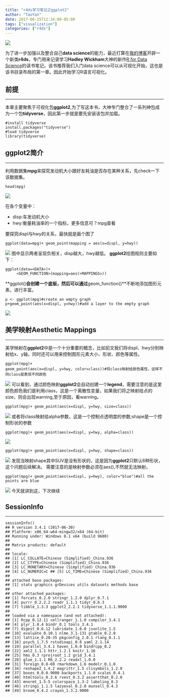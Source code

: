 ```yaml
---
title: "r4ds学习笔记之ggplot2"
author: "TaoYan"
date: 2017-06-25T12:34:08-05:00
tags: ["visualization"]
categories: ["r4ds"]
---
```


![](https://raw.githubusercontent.com/YTLogos/pic_link/master/img/20190819145900.png)

为了进一步加强以及整合自己**data science**的能力，最近打算在[我的博客](https://ytlogos.github.io/)开辟一个新类**r4ds**，专门用来记录学习**Hadley Wickham**大神的新作[R for Data Science](https://r4ds.had.co.nz/)的读书笔记。该书推荐我们入门data science可以从可视化开始，这也是该书目录布局的第一章。因此开始学习R语言可视化。

<!--more-->

## 前提
---
本章主要聚焦于可视化包**ggplot2**,为了写这本书，大神专门整合了一系列神包成为一个包**tidyverse**，因此第一步就是要先安装该包并加载。
```
#install tidyverse
install.packages("tidyverse")
#load tidyverse
library(tidyverse)
```
## ggplot2简介
---
利用数据集**mpg**来探究发动机大小跟好友耗油是否存在某种关系，先check一下该数据集。
```
head(mpg)
```

![](https://raw.githubusercontent.com/YTLogos/pic_link/master/img/20190819145912.png)

在各个变量中：
* disp:车发动机大小
* hwy:衡量耗油率的一个指标，更多信息可？mpg查看

要探究displ与hwy的关系，最快就是画个图了
```
ggplot(data=mpg)+ geom_point(mapping = aes(x=displ, y=hwy))
```
![](https://raw.githubusercontent.com/YTLogos/pic_link/master/img/20190819145926.png)
图中显示两者呈现负相关，disp越大，hwy越低。 
**ggplot2**绘图规则主要如下：
```
ggplot(data=<DATA>)+
     <GEOM_FUNCTION>(mapping=aes(>MAPPINGS>))
```
**ggplot()**会创建一个底板，然后可以通过**geom_function()**不断地添加图形元素，进行丰富。
```
p <- ggplot(mpg)#create an empty graph
p+geom_point(aes(x=displ, y=hwy))#add a layer to the empty graph
```
![](https://raw.githubusercontent.com/YTLogos/pic_link/master/img/20190819145941.png)

## 美学映射Aesthetic Mappings
----
美学映射在**ggplot2**中是一个十分重要的概念，比如前文我们将displ、hwy分别映射给x、y轴，同时还可以用来控制图形元素大小、形状、颜色等属性。
```
ggplot(mpg)+ 
geom_point(aes(x=displ, y=hwy, color=class))#将class映射给颜色属性，这样不同class就表现不同颜色
```
![](https://raw.githubusercontent.com/YTLogos/pic_link/master/img/20190819145951.png)
可以看到，通过颜色映射**ggplot2**会自动创建一个**legend**，需要注意的是这里颜色颜色我们是利用class，这是一个离散性变量，如果我们将之映射给点的size，则会出现warning,至于原因，看warning。
```
ggplot(mpg)+ geom_point(aes(x=displ, y=hwy, size=class))
```
![](https://raw.githubusercontent.com/YTLogos/pic_link/master/img/20190819150002.png)
或者将class映射给alpha参数，这是一个控制点透明度的参数;shape是一个控制形状的参数
```
ggplot(mpg)+ geom_point(aes(x=displ, y=hwy, alpha=class))
```
![](https://raw.githubusercontent.com/YTLogos/pic_link/master/img/20190819150015.png)
```
ggplot(mpg)+ geom_point(aes(x=displ, y=hwy, shape=class))
```
![](https://raw.githubusercontent.com/YTLogos/pic_link/master/img/20190819150026.png)
发现当映射shape其中SUV是没有形状的，这是因为**ggplot2**只默认6种形状，这个问题后续解决。 需要注意的是映射参数必须在aes(),不然就无法映射。
```
ggplot(mpg)+ geom_point(aes(x=displ, y=hwy), color="blue")#all the points are blue
```
![](https://raw.githubusercontent.com/YTLogos/pic_link/master/img/20190819150040.png)
今天就讲到这，下次继续
## SessionInfo
---
```
sessionInfo()
## R version 3.4.1 (2017-06-30)
## Platform: x86_64-w64-mingw32/x64 (64-bit)
## Running under: Windows 8.1 x64 (build 9600)
## 
## Matrix products: default
## 
## locale:
## [1] LC_COLLATE=Chinese (Simplified)_China.936 
## [2] LC_CTYPE=Chinese (Simplified)_China.936 
## [3] LC_MONETARY=Chinese (Simplified)_China.936
## [4] LC_NUMERIC=C ## [5] LC_TIME=Chinese (Simplified)_China.936 
## 
## attached base packages:
## [1] stats graphics grDevices utils datasets methods base 
## 
## other attached packages:
## [1] forcats_0.2.0 stringr_1.2.0 dplyr_0.7.1 
## [4] purrr_0.2.2.2 readr_1.1.1 tidyr_0.6.3 
## [7] tibble_1.3.3 ggplot2_2.2.1 tidyverse_1.1.1.9000
## 
## loaded via a namespace (and not attached):
## [1] Rcpp_0.12.11 cellranger_1.1.0 compiler_3.4.1 
## [4] plyr_1.8.4 bindr_0.1 tools_3.4.1 
## [7] digest_0.6.12 lubridate_1.6.0 jsonlite_1.5 
## [10] evaluate_0.10.1 nlme_3.1-131 gtable_0.2.0 
## [13] lattice_0.20-35 pkgconfig_2.0.1 rlang_0.1.1 
## [16] psych_1.7.5 rstudioapi_0.6 yaml_2.1.14 
## [19] parallel_3.4.1 haven_1.0.0 bindrcpp_0.2 
## [22] xml2_1.1.1 httr_1.2.1 knitr_1.16 
## [25] hms_0.3 rprojroot_1.2 grid_3.4.1 
## [28] glue_1.1.1 R6_2.2.2 readxl_1.0.0 
## [31] foreign_0.8-69 rmarkdown_1.6 modelr_0.1.0 
## [34] reshape2_1.4.2 magrittr_1.5 clisymbols_1.2.0 
## [37] boxes_0.0.0.9000 backports_1.1.0 scales_0.4.1 
## [40] htmltools_0.3.6 rvest_0.3.2 assertthat_0.2.0 
## [43] mnormt_1.5-5 colorspace_1.3-2 labeling_0.3 
## [46] stringi_1.1.5 lazyeval_0.2.0 munsell_0.4.3 
## [49] broom_0.4.2 crayon_1.3.2.9000
```

